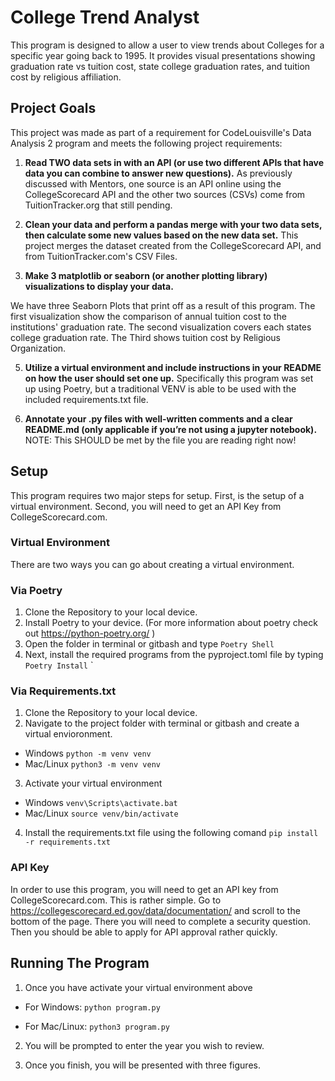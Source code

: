 # College Trend Analyst

This program is designed to allow a user to view trends 
about Colleges for a specific year going back to 1995.
It provides visual presentations showing graduation rate vs
tuition cost, state college graduation rates, and tuition cost
by religious affiliation. 



## Project Goals

This project was made as part of a requirement for CodeLouisville's Data Analysis 2 program and meets the 
following project requirements: 

1. **Read TWO data sets in with an API (or use two different APIs that have data you can combine to answer new questions).**
As previously discussed with Mentors, one source is an API online using the CollegeScorecard API and the other
two sources (CSVs) come from TuitionTracker.org that still pending. 

2. **Clean your data and perform a pandas merge with your two data sets, then calculate some new values based on the new data set.**
This project merges the dataset created from the CollegeScorecard API, and from TuitionTracker.com's CSV Files.

4. **Make 3 matplotlib or seaborn (or another plotting library) visualizations to display your data.**

We have three Seaborn Plots that print off as a result of this program. The first visualization show the comparison of
annual tuition cost to the institutions' graduation rate. The second visualization covers each states college graduation 
rate. The Third shows tuition cost by Religious Organization. 

5. **Utilize a virtual environment and include instructions in your README on how the user should set one up.**
Specifically this program was set up using Poetry, but a traditional VENV is able to be used with the included 
requirements.txt file. 

6. **Annotate your .py files with well-written comments and a clear README.md (only applicable if you’re not using a jupyter notebook).**
NOTE: This SHOULD be met by the file you are reading right now! 



## Setup


This program requires two major steps for setup. First, is the setup of a virtual environment. Second, you will 
need to get an API Key from CollegeScorecard.com. 


### Virtual Environment 

There are two ways you can go about creating a virtual environment.

### Via Poetry
1. Clone the Repository to your local device.
2. Install Poetry to your device. (For more information about poetry check out https://python-poetry.org/ )
3. Open the folder in terminal or gitbash and type 
`Poetry Shell`
4. Next, install the required programs from the pyproject.toml file by typing 
`Poetry Install`
` 

### Via Requirements.txt
1. Clone the Repository to your local device. 
2. Navigate to the project folder with terminal or gitbash and create a virtual envioronment. 
- Windows
`python -m venv venv`
- Mac/Linux
`python3 -m venv venv`
3. Activate your virtual environment 
- Windows 
`venv\Scripts\activate.bat`
- Mac/Linux
`source venv/bin/activate`
4. Install the requirements.txt file using the following comand 
`pip install -r requirements.txt`


### API Key

In order to use this program, you will need to get an API key from CollegeScorecard.com. This is rather simple.
Go to https://collegescorecard.ed.gov/data/documentation/ and scroll to the bottom of the page. There you will
need to complete a security question. Then you should be able to apply for API approval rather quickly. 

## Running The Program

1. Once you have activate your virtual environment above
- For Windows: 
`python program.py`

- For Mac/Linux:
`python3 program.py`

2. You will be prompted to enter the year you wish to review. 

3. Once you finish, you will be presented with three figures. 


